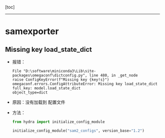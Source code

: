 [toc]

---

# samexporter

## Missing key load_state_dict

- 报错：
  
  ```
  File "D:\software\miniconda3\Lib\site-packages\omegaconf\dictconfig.py", line 480, in _get_node
  raise ConfigKeyError(f"Missing key {key!s}")
  omegaconf.errors.ConfigAttributeError: Missing key load_state_dict
  full_key: model.load_state_dict
  object_type=dict
  ```

- 原因：没有加载到 配置文件

- 方法：
  
  ```python
  from hydra import initialize_config_module
  
  initialize_config_module("sam2_configs", version_base="1.2")
  ```


